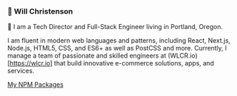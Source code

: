 ### :floppy_disk: Will Christenson
:wave: I am a Tech Director and Full-Stack Engineer living in Portland, Oregon.

I am fluent in modern web languages and patterns, including React, Next.js, Node.js, HTML5, CSS, and ES6+ as well as PostCSS and more. 
Currently, I manage a team of passionate and skilled engineers at (WLCR.io)[https://wlcr.io] that build innovative e-commerce solutions, apps, and services.

[My NPM Packages](https://www.npmjs.com/~mrspecific)


<!--
**MrSpecific/MrSpecific** is a ✨ _special_ ✨ repository because its `README.md` (this file) appears on your GitHub profile.

Here are some ideas to get you started:

- 🔭 I’m currently working on ...
- 🌱 I’m currently learning ...
- 👯 I’m looking to collaborate on ...
- 🤔 I’m looking for help with ...
- 💬 Ask me about ...
- 📫 How to reach me: ...
- 😄 Pronouns: ...
- ⚡ Fun fact: ...
-->
